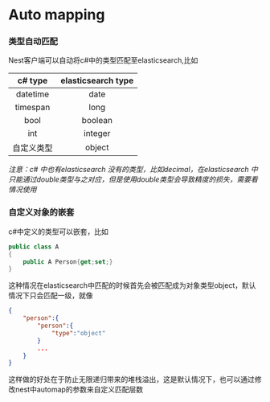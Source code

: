 # Auto mapping

### 类型自动匹配
Nest客户端可以自动将c#中的类型匹配至elasticsearch,比如

|c# type|elasticsearch type|
|:-----:|:----------------:|
|datetime|date|
|timespan|long|
|bool|boolean|
|int|integer|
|自定义类型|object|

<i>注意：c# 中也有elasticsearch 没有的类型，比如decimal，在elasticsearch 中只能通过double类型与之对应，但是使用double类型会导致精度的损失，需要看情况使用</i>

### 自定义对象的嵌套

c#中定义的类型可以嵌套，比如
```c#
public class A
{
    public A Person{get;set;}
}
```
这种情况在elasticsearch中匹配的时候首先会被匹配成为对象类型object，默认情况下只会匹配一级，就像
```json
{
    "person":{
        "person":{
            "type":"object"
        }
        ...
    }
}
```
这样做的好处在于防止无限递归带来的堆栈溢出，这是默认情况下，也可以通过修改nest中automap的参数来自定义匹配层数